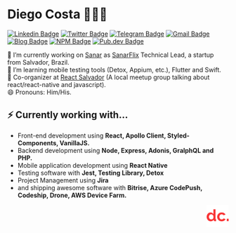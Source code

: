 # Diego Costa 👨🏿‍💻 

[![Linkedin Badge](https://img.shields.io/badge/-LinkedIn-blue?style=flat-square&logo=Linkedin&logoColor=white&link=https://www.linkedin.com/in/diegoscosta/)](https://www.linkedin.com/in/diegoscosta/)
[![Twitter Badge](https://img.shields.io/badge/-Twitter-1ca0f1?style=flat-square&labelColor=1ca0f1&logo=twitter&logoColor=white&link=https://twitter.com/diegocoxta)](https://twitter.com/diegocoxta)
[![Telegram Badge](https://img.shields.io/badge/-Telegram-1ca0f1?style=flat-square&labelColor=1ca0f1&logo=telegram&logoColor=white&link=https://t.me/diegoscosta)](https://t.me/diegoscosta)
[![Gmail Badge](https://img.shields.io/badge/-Gmail-c14438?style=flat-square&logo=Gmail&logoColor=white&link=mailto:diego@diegocosta.com.br)](mailto:diego@diegocosta.com.br)
[![Blog Badge](https://img.shields.io/badge/Blog-blog.diegocosta.com.br-black)](https://blog.diegocosta.com.br)
[![NPM Badge](https://img.shields.io/badge/-npmjs.com-221F20?style=flat-square&logo=npm&logoColor=white)](https://www.npmjs.com/~diegocosta)
[![Pub.dev Badge](https://img.shields.io/badge/-pub.dev-221F20?style=flat-square&logo=dart&logoColor=blue)](https://pub.dev/publishers/diegocosta.com.br/packages)

🔭 I’m currently working on [Sanar](https://sanarmed.com) as [SanarFlix](https://sanarflix.com.br) Technical Lead, a startup from Salvador, Brazil.  
🌱 I’m learning mobile testing tools (Detox, Appium, etc.), Flutter and Swift.  
👯 Co-organizer at [React Salvador](https://react.salvador.br) (A local meetup group talking about react/react-native and javascript).   
😄 Pronouns: Him/His. 

## ⚡ Currently working with...
- Front-end development using **React, Apollo Client, Styled-Components, VanillaJS.**
- Backend development using **Node, Express, Adonis, GralphQL and PHP.**
- Mobile application development using **React Native**
- Testing software with **Jest, Testing Library, Detox**
- Project Management using **Jira**
- and shipping awesome software with **Bitrise, Azure CodePush, Codeship, Drone, AWS Device Farm.**

[<img src="https://github.com/diegocosta/diegocosta/blob/master/dcicon.png" width="50" align="right" />](https://diegocosta.com.br)
